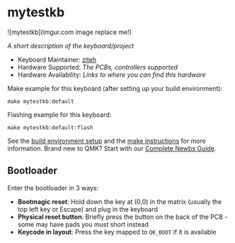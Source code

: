 # mytestkb

![mytestkb](imgur.com image replace me!)

*A short description of the keyboard/project*

* Keyboard Maintainer: [ziteh](https://github.com/ziteh)
* Hardware Supported: *The PCBs, controllers supported*
* Hardware Availability: *Links to where you can find this hardware*

Make example for this keyboard (after setting up your build environment):

    make mytestkb:default

Flashing example for this keyboard:

    make mytestkb:default:flash

See the [build environment setup](https://docs.qmk.fm/#/getting_started_build_tools) and the [make instructions](https://docs.qmk.fm/#/getting_started_make_guide) for more information. Brand new to QMK? Start with our [Complete Newbs Guide](https://docs.qmk.fm/#/newbs).

## Bootloader

Enter the bootloader in 3 ways:

* **Bootmagic reset**: Hold down the key at (0,0) in the matrix (usually the top left key or Escape) and plug in the keyboard
* **Physical reset button**: Briefly press the button on the back of the PCB - some may have pads you must short instead
* **Keycode in layout**: Press the key mapped to `QK_BOOT` if it is available
